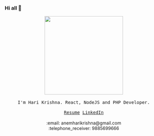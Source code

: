 ### Hi all 👋

<p align="center">
  <img src="https://harikrishna.netlify.app/favicon.png" width="250px" height="250px">
  <br /><br />
  <samp>
    I'm Hari Krishna. React, NodeJS and PHP Developer.
    <br /><br />
    <a href="https://harikrishna.netlify.app/" target="_blank">Resume</a>
    <a href="https://www.linkedin.com/in/anemharikrishna" target="_blank">LinkedIn</a>
  </samp>
  <br /><br />
  :email: anemharikrishna@gmail.com<br />
  :telephone_receiver: 9885699666
</p>
